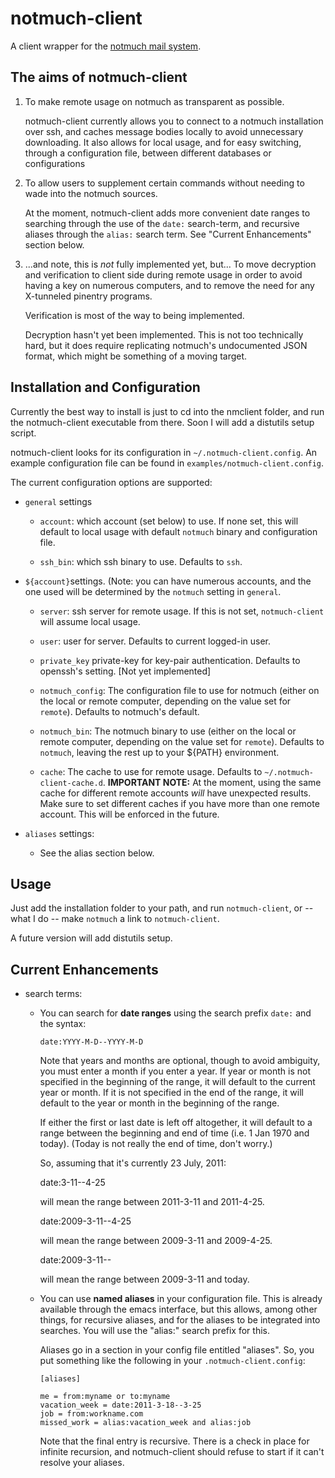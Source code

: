 notmuch-client
==============

A client wrapper for the [notmuch mail system](http://notmuchmail.org). 

The aims of notmuch-client
--------------------------

 1. To make remote usage on notmuch as transparent as
    possible. 

    notmuch-client currently allows you to connect to a notmuch
    installation over ssh, and caches message bodies locally to avoid
    unnecessary downloading. It also allows for local usage, and for
    easy switching, through a configuration file, between different
    databases or configurations

 2. To allow users to supplement certain commands without needing to
    wade into the notmuch sources. 

    At the moment, notmuch-client adds more convenient date ranges to
    searching through the use of the `date:` search-term, and
    recursive aliases through the `alias:` search term. See "Current
    Enhancements" section below.


 3. ...and note, this is *not* fully implemented yet, but... To move
    decryption and verification to client side during remote usage in
    order to avoid having a key on numerous computers, and to remove
    the need for any X-tunneled pinentry programs.

    Verification is most of the way to being implemented. 

    Decryption hasn't yet been implemented. This is not too
    technically hard, but it does require replicating notmuch's
    undocumented JSON format, which might be something of a moving
    target.

Installation and Configuration
------------------------------

Currently the best way to install is just to cd into the nmclient
folder, and run the notmuch-client executable from there. Soon I will
add a distutils setup script.

notmuch-client looks for its configuration in
`~/.notmuch-client.config`. An example configuration file can be found
in `examples/notmuch-client.config`.

The current configuration options are supported:

  * `general` settings

      + `account`: which account (set below) to use. If none set, this
        will default to local usage with default `notmuch` binary and
        configuration file.

      + `ssh_bin`: which ssh binary to use. Defaults to `ssh`.

  * `${account}`settings. (Note: you can have numerous accounts, and
    the one used will be determined by the `notmuch` setting in `general`.

      + `server`: ssh server for remote usage. If this is not set,
      `notmuch-client` will assume local usage.

      + `user`: user for server. Defaults to current logged-in user.

      + `private_key` private-key for key-pair
        authentication. Defaults to openssh's setting. [Not yet
        implemented]

      + `notmuch_config`: The configuration file to use for notmuch
        (either on the local or remote computer, depending on the
        value set for `remote`). Defaults to notmuch's default.

      + `notmuch_bin`: The notmuch binary to use (either on the local
        or remote computer, depending on the value set for
        `remote`). Defaults to `notmuch`, leaving the rest up to your
        ${PATH} environment.

      + `cache`: The cache to use for remote usage. Defaults to
        `~/.notmuch-client-cache.d`. **IMPORTANT NOTE:** At the
        moment, using the same cache for different remote accounts
        *will* have unexpected results. Make sure to set different
        caches if you have more than one remote account. This will be
        enforced in the future.

  * `aliases` settings:

      + See the alias section below.

Usage
-----

Just add the installation folder to your path, and run
`notmuch-client`, or -- what I do -- make `notmuch` a link to
`notmuch-client`.

A future version will add distutils setup.

Current Enhancements
--------------------

  * search terms:

      + You can search for **date ranges** using the search prefix
        `date:` and the syntax:
            
            date:YYYY-M-D--YYYY-M-D

        Note that years and months are optional, though to avoid
        ambiguity, you must enter a month if you enter a year. If year
        or month is not specified in the beginning of the range, it
        will default to the current year or month. If it is not
        specified in the end of the range, it will default to the year
        or month in the beginning of the range.

        If either the first or last date is left off altogether, it
        will default to a range between the beginning and end of time
        (i.e. 1 Jan 1970 and today). (Today is not really the end of
        time, don't worry.)

        So, assuming that it's currently 23 July, 2011:

           date:3-11--4-25

        will mean the range between 2011-3-11 and 2011-4-25.

           date:2009-3-11--4-25

        will mean the range between 2009-3-11 and 2009-4-25.

           date:2009-3-11--

        will mean the range between 2009-3-11 and today.

      + You can use **named aliases** in your configuration file. This
        is already available through the emacs interface, but this
        allows, among other things, for recursive aliases, and for the
        aliases to be integrated into searches. You will use the
        "alias:" search prefix for this.

        Aliases go in a section in your config file entitled
        "aliases". So, you put something like the following in your
        `.notmuch-client.config`:

            [aliases]
            
            me = from:myname or to:myname
            vacation_week = date:2011-3-18--3-25
            job = from:workname.com
            missed_work = alias:vacation_week and alias:job

        Note that the final entry is recursive. There is a check in
        place for infinite recursion, and notmuch-client should refuse
        to start if it can't resolve your aliases.
            

        







